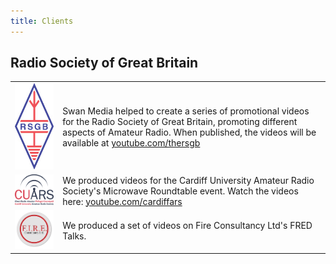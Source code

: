 ```yaml
---
title: Clients
---
```


## Radio Society of Great Britain

|                                                                   |                                                                                                                                                                                                                                               |
|-----------------------------------------------------------------------|----------------------------------------------------------------------------------------------------------------------------------------------------------------------------------------------------------------------------------------------------|
| ![RSGB Logo](/media/clients/rsgb_logo_2016_no_border.jpg "RSGB Logo") |               Swan Media helped to create a series of promotional videos for the Radio Society of Great Britain, promoting different aspects of Amateur Radio. When published, the videos will be available at [youtube.com/thersgb](http://youtube.com/thersgb) |
| ![CardiffARS Logo](/media/clients/cardiffars.png "CardiffARS Logo") | We produced videos for the Cardiff University Amateur Radio Society's Microwave Roundtable event. Watch the videos here: [youtube.com/cardiffars](https://www.youtube.com/watch?v=sMgXNJIQszQ&list=PLWcPCA66IpF0QRr6O4ax_Su7RspNdM5EY) |
| ![Fire Consultancy Logo](/media/clients/fire.jpg "Fire Consultancy Logo") | We produced a set of videos on Fire Consultancy Ltd's FRED Talks. |

